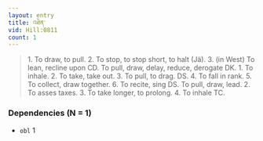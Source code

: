 ```yaml
---
layout: entry
title: འཐེན་
vid: Hill:0811
count: 1
---
```

> 1\. To draw, to pull\. 2\. To stop, to stop short, to halt (Jä)\. 3\. (in West) To lean, recline upon CD\. To pull, draw, delay, reduce, derogate DK\. 1\. To inhale\. 2\. To take, take out\. 3\. To pull, to drag\. DS\. 4\. To fall in rank\. 5\. To collect, draw together\. 6\. To recite, sing DS\. To pull, draw, lead\. 2\. To asses taxes\. 3\. To take longer, to prolong\. 4\. To inhale TC\.


### Dependencies (N = 1)
* `obl` 1
